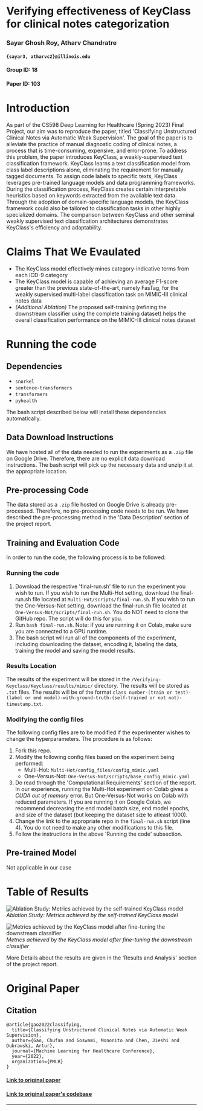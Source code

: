 
# Verifying effectiveness of KeyClass for clinical notes categorization

### Sayar Ghosh Roy, Atharv Chandratre  

#### `{sayar3, atharvc2}@illinois.edu`

#### Group ID: 18
#### Paper ID: 103
  
# Introduction  
As part of the CS598 Deep Learning for Healthcare (Spring 2023) Final Project, our aim was to reproduce the paper, titled 'Classifying Unstructured Clinical Notes via Automatic Weak Supervision'. The goal of the paper is to alleviate the practice of manual diagnostic coding of clinical notes, a process that is time-consuming, expensive, and error-prone. To address this problem, the paper introduces KeyClass, a weakly-supervised text classification framework. KeyClass learns a text classification model from class label descriptions alone, eliminating the requirement for manually tagged documents. To assign code labels to specific texts, KeyClass leverages pre-trained language models and data programming frameworks. During the classification process, KeyClass creates certain interpretable heuristics based on keywords extracted from the available text data. Through the adoption of domain-specific language models, the KeyClass framework could also be tailored to classification tasks in other highly specialized domains. The comparison between KeyClass and other seminal weakly supervised text classification architectures demonstrates KeyClass's efficiency and adaptability.  
  
# Claims That We Evaulated

 - The KeyClass model effectively mines category-indicative terms from each ICD-9 category
 -  The KeyClass model is capable of achieving an average F1-score greater than the previous state-of-the-art, namely FasTag, for the weakly supervised multi-label classification task on MIMIC-III clinical notes data
 - *(Additional Ablation)* The proposed self-training (refining the downstream classifier using the complete training dataset) helps the overall classification performance on the MIMIC-III clinical notes dataset

# Running the code

## Dependencies

 - `snorkel`
 - `sentence-transformers`
 - `transformers`
 - `pyhealth`

The bash script described below will install these dependencies automatically.

## Data Download Instructions
We have hosted all of the data needed to run the experiments as a `.zip` file on Google Drive. Therefore, there are no explicit data download instructions. The bash script will pick up the necessary data and unzip it at the appropriate location.

## Pre-processing Code
The data stored as a `.zip` file hosted on Google Drive is already pre-processed. Therefore, no pre-processing code needs to be run. We have described the pre-processing method in the 'Data Description' section of the project report.

## Training and Evaluation Code
In order to run the code, the following process is to be followed:

### Running the code
 1. Download the respective 'final-run.sh' file to run the experiment you wish to run. If you wish to run the Multi-Hot setting, download the final-run.sh file located at `Multi-Hot/scripts/final-run.sh`.  If you wish to run the One-Versus-Not setting, download the final-run.sh file located at `One-Versus-Not/scripts/final-run.sh`. You do NOT need to clone the GitHub repo. The script will do this for you.
 2. Run `bash final-run.sh`. Note: if you are running it on Colab, make sure you are connected to a GPU runtime.
 3. The bash script will run all of the components of the experiment, including downloading the dataset, encoding it, labeling the data, training the model and saving the model results.

### Results Location
The results of the experiment will be stored in the `/Verifying-Keyclass/Keyclass/results/mimic/` directory. The results will be stored as `.txt` files. The results will be of the format `class number-(train or test)-(label or end model)-with-ground-truth-(self-trained or not not)-timestamp.txt`.

### Modifying the config files
The following config files are to be modified if the experimenter wishes to change the hyperparameters. The procedure is as follows:

1. Fork this repo.
2. Modify the following config files based on the experiment being performed:
	 - Multi-Hot: `Multi-Hot/config_files/config_mimic.yaml`
	 - One-Versus-Not: `One-Versus-Not/scripts/base_config_mimic.yaml`
3. Do read through the 'Computational Requirements' section of the report. In our experience, running the Multi-Hot experiment on Colab gives a *CUDA out of memory* error. But One-Versus-Not works on Colab with reduced parameters. If you are running it on Google Colab, we recommend decreasing the end model batch size, end model epochs, and size of the dataset (but keeping the dataset size to atleast 1000).
4. Change the link to the appropriate repo in the `final-run.sh` script (line 4). You do not need to make any other modifications to this file.
5. Follow the instructions in the above 'Running the code' subsection.

## Pre-trained Model
Not applicable in our case

# Table of Results

![Ablation Study: Metrics achieved by the self-trained  KeyClass  model](https://drive.google.com/uc?id=1Gyu5HckOzffkx3Q8s_i49kmNO7dn97br)
*Ablation Study: Metrics achieved by the self-trained  KeyClass  model*

![Metrics achieved by the  KeyClass  model after fine-tuning the downstream classifier](https://drive.google.com/uc?id=15agPpgpyvJu_h5BxMsIMNbuuOpQFPYxn)
*Metrics achieved by the  KeyClass  model after fine-tuning the downstream classifier*

More Details about the results are given in the 'Results and Analysis' section of the project report.

# Original Paper
  
## Citation
```
@article{gao2022classifying,
  title={Classifying Unstructured Clinical Notes via Automatic Weak Supervision},
  author={Gao, Chufan and Goswami, Mononito and Chen, Jieshi and Dubrawski, Artur},
  journal={Machine Learning for Healthcare Conference},
  year={2022},
  organization={PMLR}
}
```
#### [Link to original paper](https://proceedings.mlr.press/v182/gao22a/gao22a.pdf)

#### [Link to original paper's codebase](https://github.com/autonlab/KeyClass)
  
---
